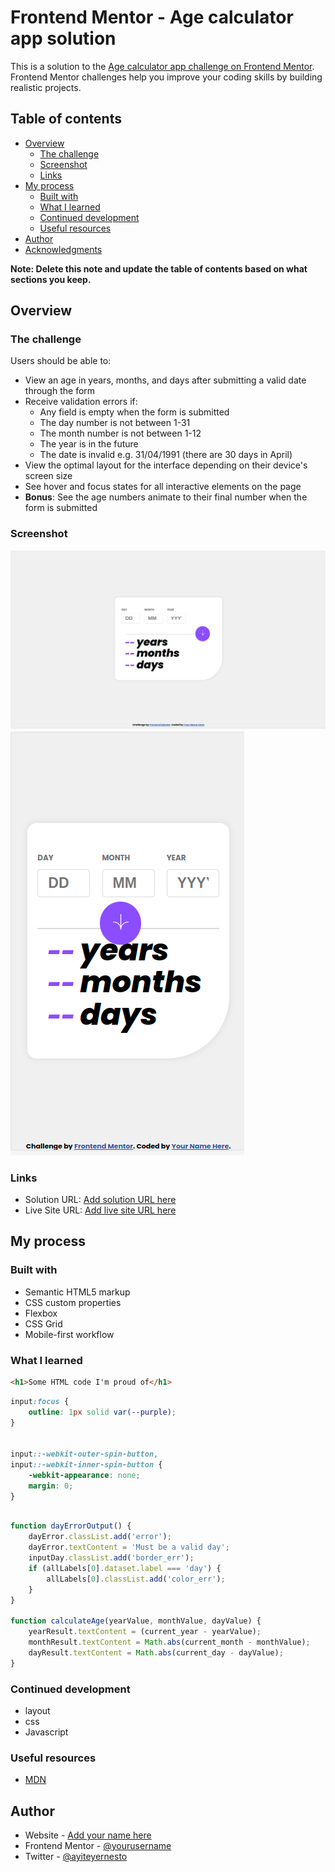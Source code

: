 # Frontend Mentor - Age calculator app solution

This is a solution to the [Age calculator app challenge on Frontend Mentor](https://www.frontendmentor.io/challenges/age-calculator-app-dF9DFFpj-Q). Frontend Mentor challenges help you improve your coding skills by building realistic projects. 

## Table of contents

- [Overview](#overview)
  - [The challenge](#the-challenge)
  - [Screenshot](#screenshot)
  - [Links](#links)
- [My process](#my-process)
  - [Built with](#built-with)
  - [What I learned](#what-i-learned)
  - [Continued development](#continued-development)
  - [Useful resources](#useful-resources)
- [Author](#author)
- [Acknowledgments](#acknowledgments)

**Note: Delete this note and update the table of contents based on what sections you keep.**

## Overview

### The challenge

Users should be able to:

- View an age in years, months, and days after submitting a valid date through the form
- Receive validation errors if:
  - Any field is empty when the form is submitted
  - The day number is not between 1-31
  - The month number is not between 1-12
  - The year is in the future
  - The date is invalid e.g. 31/04/1991 (there are 30 days in April)
- View the optimal layout for the interface depending on their device's screen size
- See hover and focus states for all interactive elements on the page
- **Bonus**: See the age numbers animate to their final number when the form is submitted

### Screenshot

![](./assets/mySolution/desktop.png)
![](./assets/mySolution/mobile.png)



### Links

- Solution URL: [Add solution URL here](https://your-solution-url.com)
- Live Site URL: [Add live site URL here](https://your-live-site-url.com)

## My process

### Built with

- Semantic HTML5 markup
- CSS custom properties
- Flexbox
- CSS Grid
- Mobile-first workflow


### What I learned


```html
<h1>Some HTML code I'm proud of</h1>
```
```css
input:focus {
    outline: 1px solid var(--purple);
}


input::-webkit-outer-spin-button,
input::-webkit-inner-spin-button {
    -webkit-appearance: none;
    margin: 0;
}

```
```js

function dayErrorOutput() {
    dayError.classList.add('error');
    dayError.textContent = 'Must be a valid day';
    inputDay.classList.add('border_err');
    if (allLabels[0].dataset.label === 'day') {
        allLabels[0].classList.add('color_err');
    }
}

function calculateAge(yearValue, monthValue, dayValue) {
    yearResult.textContent = (current_year - yearValue);
    monthResult.textContent = Math.abs(current_month - monthValue);
    dayResult.textContent = Math.abs(current_day - dayValue);
}
```

### Continued development

- layout
- css
- Javascript

### Useful resources

- [MDN](https://developer.mozilla.org/en-US/) 



## Author

- Website - [Add your name here](https://www.your-site.com)
- Frontend Mentor - [@yourusername](https://www.frontendmentor.io/profile/yourusername)
- Twitter - [@ayiteyernesto](https://www.twitter.com/ayiteyernesto)




